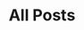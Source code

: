 ---
layout: posts
title: "All Posts"
permalink: /posts/
#year: "2024"  # You can change this to the specific year you want to display
---